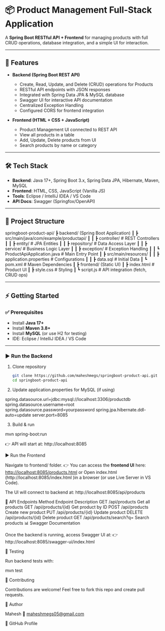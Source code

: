 # 📦 Product Management Full-Stack Application  

A **Spring Boot RESTful API + Frontend** for managing products with full CRUD operations, database integration, and a simple UI for interaction.  

---

## 🚀 Features  

- **Backend (Spring Boot REST API)**  
  - Create, Read, Update, and Delete (CRUD) operations for Products  
  - RESTful API endpoints with JSON responses  
  - Integrated with Spring Data JPA & MySQL database  
  - Swagger UI for interactive API documentation  
  - Centralized Exception Handling  
  - Configured CORS for frontend integration  

- **Frontend (HTML + CSS + JavaScript)**  
  - Product Management UI connected to REST API  
  - View all products in a table  
  - Add, Update, Delete products from UI  
  - Search products by name or category  

---

## 🛠️ Tech Stack  

- **Backend**: Java 17+, Spring Boot 3.x, Spring Data JPA, Hibernate, Maven, MySQL  
- **Frontend**: HTML, CSS, JavaScript (Vanilla JS)  
- **Tools**: Eclipse / IntelliJ IDEA / VS Code  
- **API Docs**: Swagger (Springfox/OpenAPI)  

---

## 📂 Project Structure  


springboot-product-api/
┣ backend/ (Spring Boot Application)
┃ ┣ src/main/java/com/example/productapi/
┃ ┃ ┣ controller/ # REST Controllers
┃ ┃ ┣ entity/ # JPA Entities
┃ ┃ ┣ repository/ # Data Access Layer
┃ ┃ ┣ service/ # Business Logic Layer
┃ ┃ ┣ exception/ # Exception Handling
┃ ┃ ┗ ProductApiApplication.java # Main Entry Point
┃ ┣ src/main/resources/
┃ ┃ ┣ application.properties # Configurations
┃ ┃ ┣ data.sql # Initial Data
┃ ┗ pom.xml # Maven Dependencies
┃
┣ frontend/ (Static UI)
┃ ┣ index.html # Product UI
┃ ┣ style.css # Styling
┃ ┗ script.js # API integration (fetch, CRUD ops)





---

## ⚡ Getting Started  

### ✅ Prerequisites  
- Install **Java 17+**  
- Install **Maven 3.8+**  
- Install **MySQL** (or use H2 for testing)  
- IDE: Eclipse / IntelliJ IDEA / VS Code  

---

### ▶️ Run the Backend  

1. Clone repository  
   ```bash
   git clone https://github.com/maheshmegs/springboot-product-api.git
   cd springboot-product-api

2. Update application.properties for MySQL (if using)

spring.datasource.url=jdbc:mysql://localhost:3306/productdb
spring.datasource.username=root
spring.datasource.password=yourpassword
spring.jpa.hibernate.ddl-auto=update
server.port=8085


3. Build & run

mvn spring-boot:run


👉 API will start at: http://localhost:8085

▶️ Run the Frontend

Navigate to frontend/ folder.
👉 You can access the **frontend UI** here:  
[http://localhost:8085/products.html](http://localhost:8085/products.html)
or 
Open index.html (http://localhost:8085/index.html )in a browser (or use Live Server in VS Code).

The UI will connect to backend at: http://localhost:8085/api/products

📖 API Endpoints
Method	Endpoint	Description
GET	/api/products	Get all products
GET	/api/products/{id}	Get product by ID
POST	/api/products	Create new product
PUT	/api/products/{id}	Update product
DELETE	/api/products/{id}	Delete product
GET	/api/products/search?q=	Search products
📊 Swagger Documentation

Once the backend is running, access Swagger UI at:
👉 http://localhost:8085/swagger-ui/index.html

🧪 Testing

Run backend tests with:

mvn test

🤝 Contributing

Contributions are welcome!
Feel free to fork this repo and create pull requests.

👤 Author

Mahesh
📧 maheshmegs05@gmail.com

🔗 GitHub Profile
